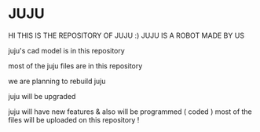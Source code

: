 # JUJU



HI THIS IS THE REPOSITORY OF JUJU :) JUJU IS A ROBOT MADE BY US 


juju's cad model is in this repository


most of the juju files are in this repository


we are planning to rebuild juju 







juju will be upgraded







juju will have new features & also will be programmed ( coded ) 
most of the files will be uploaded on this repository !

